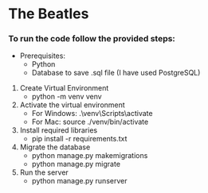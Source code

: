 # The Beatles

### To run the code follow the provided steps:

- Prerequisites:
  - Python
  - Database to save .sql file (I have used PostgreSQL)

1. Create Virtual Environment
    - python -m venv venv
2. Activate the virtual environment
    - For Windows: .\venv\Scripts\activate
    - For Mac: source ./venv/bin/activate
3. Install required libraries
    - pip install -r requirements.txt
4. Migrate the database
    - python manage.py makemigrations
    - python manage.py migrate
5. Run the server
    - python manage.py runserver
